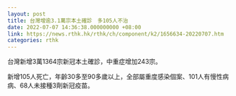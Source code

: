 ```yaml
---
layout: post
title: 台灣增逾3.1萬宗本土確診　多105人不治
date: 2022-07-07 14:36:38.000000000 +08:00
link: https://news.rthk.hk/rthk/ch/component/k2/1656634-20220707.htm
categories: rthk
---
```


台灣新增3萬1364宗新冠本土確診，中重症增加243宗。

新增105人死亡，年齡30多至90多歲以上，全部屬重度感染個案、101人有慢性病病、68人未接種3劑新冠疫苗。
